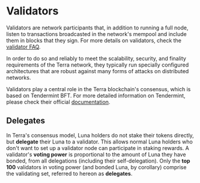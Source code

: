 # Validators

Validators are network participants that, in addition to running a full node, listen to transactions broadcasted in the network's mempool and include them in blocks that they sign. For more details on validators, check the [validator FAQ](..validator/faq).

In order to do so and reliably to meet the scalability, security, and finality requirements of the Terra network, they typically run specially configured architectures that are robust against many forms of attacks on distributed networks.

Validators play a central role in the Terra blockchain's consensus, which is based on Tendermint BFT. For more detailed information on Tendermint, please check their official [documentation](https://docs.tendermint.com/).

## Delegates

In Terra's consensus model, Luna holders do not stake their tokens directly, but **delegate** their Luna to a validator. This allows normal Luna holders who don't want to set up a validator node can participate in staking rewards. A validator's **voting power** is proportional to the amount of Luna they have bonded, from all delegations (including their self-delegation). Only the **top 100** validators in voting power (and bonded Luna, by corollary) comprise the validating set, referred to hereon as **delegates**. 
